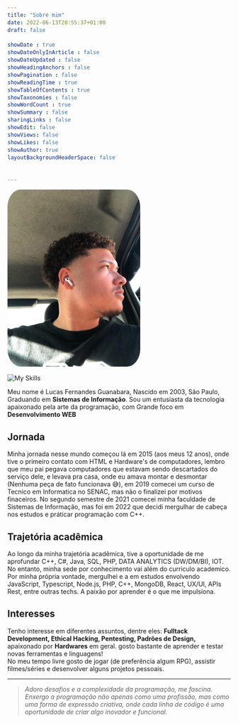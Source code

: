 ```yaml
---
title: "Sobre mim"
date: 2022-06-13T20:55:37+01:00
draft: false

showDate : true
showDateOnlyInArticle : false
showDateUpdated : false
showHeadingAnchors : false
showPagination : false
showReadingTime : true
showTableOfContents : true
showTaxonomies : false
showWordCount : true
showSummary : false
sharingLinks : false
showEdit: false
showViews: false
showLikes: false
showAuthor: true
layoutBackgroundHeaderSpace: false


---
```


<img width = "300px" style="border-radius:10%" src="lucas-about.jpeg"/>


![My Skills](https://skillicons.dev/icons?i=js,ts,nodejs,html,css,sass,tailwindcss,git,jquery,php,cpp,bash)


Meu nome é Lucas Fernandes Guanabara, Nascido em 2003, São Paulo, Graduando em **Sistemas de Informação**.
Sou um entusiasta da tecnologia apaixonado pela arte da programação, com
Grande foco em **Desenvolvimento WEB**

## Jornada

Minha jornada nesse mundo começou lá em 2015 (aos meus 12 anos), onde tive o primeiro contato com HTML e Hardware's de computadores, lembro que meu pai pegava computadores que estavam sendo descartados do serviço dele, e levava pra casa, onde eu amava montar e desmontar (Nenhuma peça de fato funcionava 😅), em 2019 comecei um curso de Tecnico em Informatica no SENAC, mas não o finalizei por motivos finaceiros. No segundo semestre de 2021 comecei minha faculdade de Sistemas de Informação, mas foi em 2022 que decidi mergulhar de cabeça nos estudos e práticar programação com C++.

## Trajetória acadêmica

Ao longo da minha trajetória acadêmica, tive a oportunidade de me aprofundar C++, C#, Java, SQL, PHP, DATA ANALYTICS (DW/DM/BI), IOT. No entanto, minha sede por conhecimento vai além do curriculo academico. Por minha própria vontade, mergulhei e a em estudos envolvendo JavaScript, Typescript, Node.js, PHP, C++, MongoDB, React, UX/UI, APIs Rest, entre outras techs. A paixão por aprender é o que me impulsiona.

## Interesses

Tenho interesse em diferentes assuntos, dentre eles: **Fulltack Development, Ethical Hacking, Pentesting, Padrões de Design,** apaixonado por **Hardwares** em geral. gosto bastante de aprender e testar novas ferramentas e linguagens! <br>
No meu tempo livre gosto de jogar (de preferência algum RPG), assistir filmes/séries e desenvolver alguns projetos pessoais.

---

> *Adoro desafios e a complexidade da programação, me fascina. Enxergo a programação não apenas como uma profissão, mas como uma forma de expressão criativa, onde cada linha de código é uma oportunidade de criar algo inovador e funcional.*

